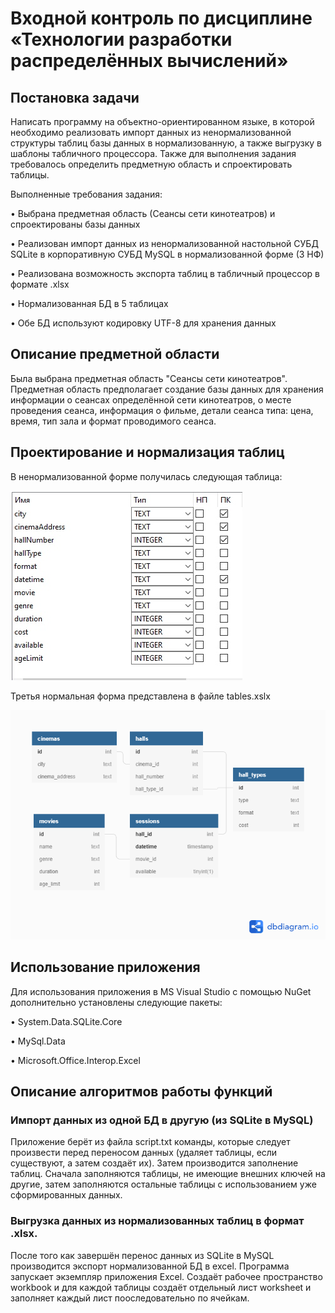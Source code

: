 # Входной контроль по дисциплине «Технологии разработки распределённых вычислений»

## Постановка задачи
Написать программу на объектно-ориентированном языке, в которой необходимо реализовать импорт данных из ненормализованной структуры таблиц базы данных  в нормализованную, а также выгрузку в шаблоны табличного процессора.
Также для выполнения задания требовалось определить предметную область и спроектировать таблицы.

Выполненные требования задания:

•	Выбрана предметная область (Сеансы сети кинотеатров) и спроектированы базы данных

•	Реализован импорт данных из ненормализованной настольной СУБД SQLite в корпоративную СУБД MySQL в нормализованной форме (3 НФ)

•	Реализована возможность экспорта таблиц в табличный процессор в формате .xlsx

•	Нормализованная БД в 5 таблицах

•	Обе БД используют кодировку UTF-8 для хранения данных

## Описание предметной области
Была выбрана предметная область "Сеансы сети кинотеатров". Предметная область предполагает создание базы данных для хранения информации о сеансах определённой сети кинотеатров, о месте проведения сеанса, информация о фильме, детали сеанса типа: цена, время, тип зала и формат проводимого сеанса.

## Проектирование и нормализация таблиц
В ненормализованной форме получилась следующая таблица:

![UNF](imgs/db_UNF.jpg?raw=true)

Третья нормальная форма представлена в файле tables.xslx

![UNF](imgs/Untitled.png?raw=true)

## Использование приложения
Для использования приложения в MS Visual Studio с помощью NuGet дополнительно установлены следующие пакеты:

•	System.Data.SQLite.Core

•	MySql.Data

•	Microsoft.Office.Interop.Excel

## Описание алгоритмов работы функций
### Импорт данных из одной БД в другую (из SQLite в MySQL)
Приложение берёт из файла script.txt команды, которые следует произвести перед переносом данных (удаляет таблицы, если существуют, а затем создаёт их).
Затем производится заполнение таблиц. Сначала заполняются таблицы, не имеющие внешних ключей на другие, затем заполняются остальные таблицы с использованием уже сформированных данных.

### Выгрузка данных из нормализованных таблиц в формат .xlsx.
После того как завершён перенос данных из SQLite в MySQL производится экспорт нормализованной БД в excel.
Программа запускает экземпляр приложения Excel. Создаёт рабочее пространство workbook и для каждой таблицы создаёт отдельный лист worksheet и заполняет каждый лист пооследовательно по ячейкам.


